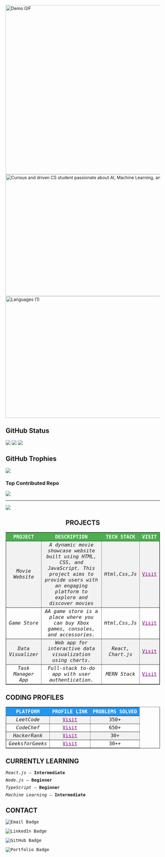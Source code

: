 
<img src="https://github.com/user-attachments/assets/bb44b024-76be-43db-aa4b-7376f2530db0" width="1100" height="550" alt="Demo GIF">
<img width="1580" height="396" alt="Curious and driven CS student passionate about AI, Machine Learning, and creating tech that makes an impact  Currently exploring software development and UIUX design, while sharpening my skills in" src="https://github.com/user-attachments/assets/c97fe803-e48d-4347-9e98-d7a9832adbfe" />
<img width="1584" height="396" alt="Languages (1)" src="https://github.com/user-attachments/assets/5840ed05-135c-401d-a2e4-54d7426356bf" />

## GitHub Status
![](https://github-readme-stats.vercel.app/api?username=suriyathiru68&theme=dark&hide_border=false&include_all_commits=false&count_private=false)
![](https://nirzak-streak-stats.vercel.app/?user=suriyathiru68&theme=dark&hide_border=false)
![](https://github-readme-stats.vercel.app/api/top-langs/?username=suriyathiru68&theme=dark&hide_border=false&include_all_commits=false&count_private=false&layout=compact)

## GitHub Trophies
![](https://github-profile-trophy.vercel.app/?username=suriyathiru68&theme=tokyonight&no-frame=false&no-bg=true&margin-w=4)

### Top Contributed Repo
![](https://github-contributor-stats.vercel.app/api?username=suriyathiru68&limit=5&theme=dark&combine_all_yearly_contributions=true)

---
[![](https://visitcount.itsvg.in/api?id=suriyathiru68&icon=0&color=0)](https://visitcount.itsvg.in)

<div align="center">
<h2 style="font-weight: bold; text-transform: uppercase;">PROJECTS</h2>

<table border="1" cellspacing="0" cellpadding="8" 
       style="border-collapse: collapse; text-align: center; font-family: 'Anonymous Pro', monospace;">
  <thead style="background-color: #4CAF50; color: white; font-weight: bold; text-transform: uppercase;">
    <tr style="font-weight: bold;">
      <th>PROJECT</th>
      <th>DESCRIPTION</th>
      <th>TECH STACK</th>
      <th>VISIT</th>
    </tr>
  </thead>
  <tbody>
    <tr style="background-color: #f2f2f2;">
      <td><i>Movie Website</i></td>
      <td><i>A dynamic movie showcase website built using HTML, CSS, and JavaScript. This project aims to provide users with an engaging platform to explore and discover movies</i></td>
      <td><i>Html,Css,Js</i></td>
      <td><a href="https://suriyathiru68.github.io/Movie-Website/" style="color: purple;">Visit</a></td>
    </tr>
    <tr>
      <td><i>Game Store</i></td>
      <td><i>AA game store is a place where you can buy Xbox games, consoles, and accessories.</i></td>
      <td><i>Html,Css,Js</i></td>
      <td><a href="https://suriyathiru68.github.io/Game-Store/" style="color: purple;">Visit</a></td>
    </tr>
    <tr style="background-color: #f2f2f2;">
      <td><i>Data Visualizer</i></td>
      <td><i>Web app for interactive data visualization using charts.</i></td>
      <td><i>React, Chart.js</i></td>
      <td><a href="#" style="color: purple;">Visit</a></td>
    </tr>
    <tr>
      <td><i>Task Manager App</i></td>
      <td><i>Full-stack to-do app with user authentication.</i></td>
      <td><i>MERN Stack</i></td>
      <td><a href="#" style="color: purple;">Visit</a></td>
    </tr>
  </tbody>
</table>
</div>

<div align="start">

<h2 style="font-weight: bold; text-transform: uppercase;">CODING PROFILES</h2>

<table border="1" cellspacing="0" cellpadding="8" 
       style="border-collapse: collapse; text-align: center; font-family: 'Anonymous Pro', monospace;">
  <thead style="background-color: #2196F3; color: white; font-weight: bold; text-transform: uppercase;">
    <tr>
      <th>PLATFORM</th>
      <th>PROFILE LINK</th>
      <th>PROBLEMS SOLVED</th>
    </tr>
  </thead>
  <tbody>
    <tr style="background-color: #f2f2f2;">
      <td><i>LeetCode</i></td>
      <td><a href="https://leetcode.com/u/suriyathiruppathy/" style="color: purple;">Visit</a></td>
      <td>350+</td>
    </tr>
    <tr>
      <td><i>CodeChef</i></td>
      <td><a href="https://www.codechef.com/users/kit27am56" style="color: purple;">Visit</a></td>
      <td>650+</td>
    </tr>
    <tr style="background-color: #f2f2f2;">
      <td><i>HackerRank</i></td>
      <td><a href="https://www.hackerrank.com/profile/suriyathiru666" style="color: purple;">Visit</a></td>
      <td>30+</td>
    </tr>
    <tr>
      <td><i>GeeksforGeeks</i></td>
      <td><a href="https://www.geeksforgeeks.org/user/suriyathpeh3/" style="color: purple;">Visit</a></td>
      <td>30++</td>
    </tr>
  </tbody>
</table>
</div>

<div align="start">

<h2 style="font-weight: bold; text-transform: uppercase;">CURRENTLY LEARNING</h2>

<ul style="font-family: 'Anonymous Pro', monospace; list-style-type: none; padding-left: 0;">
  <li style="margin-bottom: 8px;"><i>React.js</i> — <b>Intermediate</b></li>
  <li style="margin-bottom: 8px;"><i>Node.js</i> — <b>Beginner</b></li>
  <li style="margin-bottom: 8px;"><i>TypeScript</i> — <b>Beginner</b></li>
  <li style="margin-bottom: 8px;"><i>Machine Learning</i> — <b>Intermediate</b></li>
</ul>
</div>


<div align="start">

<h2 style="font-weight: bold; text-transform: uppercase;">CONTACT</h2>

<p style="font-family: 'Anonymous Pro', monospace; margin-bottom: 8px;">
  <a href="mailto:your-email@example.com" style="text-decoration: none;">
    <img src="https://img.shields.io/badge/Email-your--email%40example.com-purple?style=flat-square&logo=gmail&logoColor=white" alt="Email Badge">
  </a>
</p>

<p style="font-family: 'Anonymous Pro', monospace; margin-bottom: 8px;">
  <a href="https://www.linkedin.com/in/yourprofile" style="text-decoration: none;">
    <img src="https://img.shields.io/badge/LinkedIn-Profile-blue?style=flat-square&logo=linkedin&logoColor=white" alt="LinkedIn Badge">
  </a>
</p>

<p style="font-family: 'Anonymous Pro', monospace; margin-bottom: 8px;">
  <a href="https://github.com/yourusername" style="text-decoration: none;">
    <img src="https://img.shields.io/badge/GitHub-Profile-black?style=flat-square&logo=github&logoColor=white" alt="GitHub Badge">
  </a>
</p>

<p style="font-family: 'Anonymous Pro', monospace; margin-bottom: 8px;">
  <a href="https://yourportfolio.com" style="text-decoration: none;">
    <img src="https://img.shields.io/badge/Portfolio-Visit-orange?style=flat-square&logo=appveyor&logoColor=white" alt="Portfolio Badge">
  </a>
</p>

</div>
